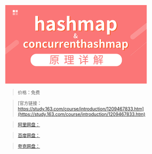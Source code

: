
![img](../../../assets/study163/free/f4616ffc970f445c98585cd59f66166d.jpg)

> 价格：免费

> [官方链接：https://study.163.com/course/introduction/1209467833.htm](https://study.163.com/course/introduction/1209467833.htm)

> [阿里网盘：]()

> [百度网盘：]()

> [夸克网盘：]()
